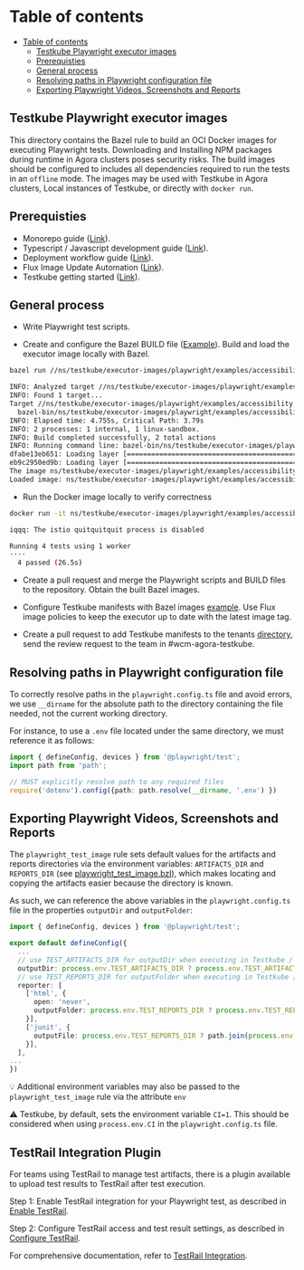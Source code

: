 # Table of contents

- [Table of contents](#table-of-contents)
  - [Testkube Playwright executor images](#testkube-playwright-executor-images)
  - [Prerequisties](#prerequisties)
  - [General process](#general-process)
  - [Resolving paths in Playwright configuration file](#resolving-paths-in-playwright-configuration-file)
  - [Exporting Playwright Videos, Screenshots and Reports](#exporting-playwright-videos-screenshots-and-reports)

## Testkube Playwright executor images

This directory contains the Bazel rule to build an OCI Docker images for executing Playwright tests.
Downloading and Installing NPM packages during runtime in Agora clusters poses security risks.
The build images should be configured to includes all dependencies required to run the tests in an `offline` mode.
The images may be used with Testkube in Agora clusters, Local instances of Testkube, or directly with `docker run`.

## Prerequisties

- Monorepo guide ([Link](../../../../docs/monorepo/README.md)).
- Typescript / Javascript development guide ([Link](../../../../docs/development/javascript/README.md)).
- Deployment workflow guide ([Link](../../../../docs/monorepo/using-the-deployment-workflow.md)).
- Flux Image Update Automation ([Link](../../../../docs/technical_notes/cd.md)).
- Testkube getting started ([Link](../../docs/01_getting-started.md)).

## General process

- Write Playwright test scripts.

- Create and configure the Bazel BUILD file ([Example](./examples/accessibility/BUILD)). Build and load the executor image locally with Bazel.

```bash
bazel run //ns/testkube/executor-images/playwright/examples/accessibility:a11y_playwright_example.load

INFO: Analyzed target //ns/testkube/executor-images/playwright/examples/accessibility:a11y_playwright_example.load (0 packages loaded, 18 targets configured).
INFO: Found 1 target...
Target //ns/testkube/executor-images/playwright/examples/accessibility:a11y_playwright_example.load up-to-date:
  bazel-bin/ns/testkube/executor-images/playwright/examples/accessibility/a11y_playwright_example.load/tarball.tar
INFO: Elapsed time: 4.755s, Critical Path: 3.79s
INFO: 2 processes: 1 internal, 1 linux-sandbox.
INFO: Build completed successfully, 2 total actions
INFO: Running command line: bazel-bin/ns/testkube/executor-images/playwright/examples/accessibility/a11y_playwright_example.load.sh
dfabe13eb651: Loading layer [==================================================>]  7.392kB/7.392kB
eb9c2950ed9b: Loading layer [==================================================>]  45.75MB/45.75MB
The image ns/testkube/executor-images/playwright/examples/accessibility:a11y_playwright_example already exists, renaming the old one with ID sha256:c8eee28c0172b4f11d7658785042f0bc7c08e81063f74b63b8020a8420cf1038 to empty string
Loaded image: ns/testkube/executor-images/playwright/examples/accessibility:a11y_playwright_example # <--- loaded image
```

- Run the Docker image locally to verify correctness

```bash
docker run -it ns/testkube/executor-images/playwright/examples/accessibility:a11y_playwright_example

iqqq: The istio quitquitquit process is disabled

Running 4 tests using 1 worker
····
  4 passed (26.5s)
```

- Create a pull request and merge the Playwright scripts and BUILD files to the repository. Obtain the built Bazel images.

- Configure Testkube manifests with Bazel images [example](./examples/accessibility/testkube/testkube-a11y-example-tests.yaml). Use Flux image policies to keep the executor up to date with the latest image tag.

- Create a pull request to add Testkube manifests to the tenants [directory](../../../../infrastructure/k8s/environments/dev2/clusters/worker1-east/testkube/tenants/), send the review request to the team in #wcm-agora-testkube.

## Resolving paths in Playwright configuration file

To correctly resolve paths in the `playwright.config.ts` file and avoid errors, we use `__dirname` for the absolute path to the directory containing the file needed, not the current working directory.

For instance, to use a `.env` file located under the same directory, we must reference it as follows:

```typescript
import { defineConfig, devices } from '@playwright/test';
import path from 'path';

// MUST explicitly resolve path to any required files
require('dotenv').config({path: path.resolve(__dirname, '.env') })
```

## Exporting Playwright Videos, Screenshots and Reports

The `playwright_test_image` rule sets default values for the artifacts and reports directories via the environment variables: `ARTIFACTS_DIR` and `REPORTS_DIR` (see [playwright_test_image.bzl](../private/playwright_test_image.bzl)), which makes locating and copying the artifacts easier because the directory is known.

As such, we can reference the above variables in the `playwright.config.ts` file in the properties `outputDir` and `outputFolder`:

```typescript
import { defineConfig, devices } from '@playwright/test';

export default defineConfig({
  ...
  // use TEST_ARTIFACTS_DIR for outputDir when executing in Testkube / container environment
  outputDir: process.env.TEST_ARTIFACTS_DIR ? process.env.TEST_ARTIFACTS_DIR: "./test-results",
  // use TEST_REPORTS_DIR for outputFolder when executing in Testkube / container environment
  reporter: [
    ['html', {
      open: 'never', 
      outputFolder: process.env.TEST_REPORTS_DIR ? process.env.TEST_REPORTS_DIR : "./playwright-report"
    }],
    ['junit', { 
      outputFile: process.env.TEST_REPORTS_DIR ? path.join(process.env.TEST_REPORTS_DIR, 'results.xml') : 'results.xml',
    }],
  ],
...
})
```

:bulb: Additional environment variables may also be passed to the `playwright_test_image` rule via the attribute `env`

:warning: Testkube, by default, sets the environment variable `CI=1`. This should be considered when using `process.env.CI` in the `playwright.config.ts` file.

## TestRail Integration Plugin
For teams using TestRail to manage test artifacts, there is a plugin available to upload test results to TestRail after test execution.

Step 1: Enable TestRail integration for your Playwright test, as described in [Enable TestRail](./../../docs/howto/advance_testrail_integration.md#enable-testrail).

Step 2: Configure TestRail access and test result settings, as described in [Configure TestRail](./../../docs/howto/advance_testrail_integration.md#configure-testrail-access).

For comprehensive documentation, refer to [TestRail Integration](./../../docs/howto/advance_testrail_integration.md).
